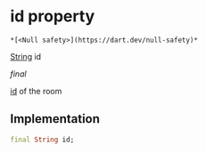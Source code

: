


# id property




    *[<Null safety>](https://dart.dev/null-safety)*


[String](https://api.flutter.dev/flutter/dart-core/String-class.html) id
  
_final_



<p><a href="../../hmssdk_flutter/HMSRoom/id.md">id</a> of the room</p>



## Implementation

```dart
final String id;


```







